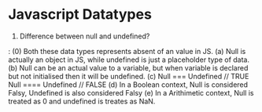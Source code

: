 # Javascript Datatypes

1. Difference between null and undefined?

: (0) Both these data types represents absent of an value in JS.
(a) Null is actually an object in JS, while undefined is just a placeholder type of data.
(b) Null can be an actual value to a variable, but when variable is declared but not initialised then it will be undefined.
(c) Null === Undefined // TRUE
Null ==== Undefined // FALSE
(d) In a Boolean context, Null is considered Falsy, Undefined is also considered Falsy
(e) In a Arithimetic context, Null is treated as 0 and undefined is treates as NaN.  